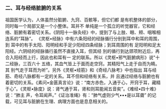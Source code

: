 ### 二、耳与经络脏腑的关系

祖国医学认为，人体虽然分脏腑、九窍、百骸等，但它们都 是有机整体的部分，同时每一个局部又是一个小整体。耳并不 单纯是一个孤立的听觉器官，它和经络、脏腑有着密切关系。《阴阳十一脉灸经》中，提到了与上肢、眼、颊、咽喉相连系的“耳脉”。 《灵枢•经脉》中有六条阳经的经脉循行分别到耳中和耳的周围，到 耳中的有手太阳、阳明经和手足少阳经四条经脉；到耳周围的有 足阳明和足太阳经。六阴经的经脉循行虽然不直接入耳，但其经 別的循行到达颈项附近后，再合入阳经而上行，因此也和耳有一 定的联系。所以《灵枢•邪气脏腑病形》说"十二经脉，三百六十 五络，其血气皆上于面而走空窍。其精阳气上走于自而为睛。其 别气走于耳而为听”。另外《灵枢•经筋》和《奇经八脉考》中也指出 耳与经筋、奇经八脉都有一定的关系。耳不但和经络有关系，并 且通过经络与脏腑也有着密切的关系。《素问•金匮真言论》说：“南方赤色，入通于心，开窍于耳，藏精于心”。《灵枢•脉度》说：肾气通于耳，肾和则耳能闻五音矣”。《难经•四十难》说：“肺主 声，令耳闻声。”《证治准绳》有：“肺气虚则少气•••是以耳聋” 的记载，可见耳与脏腑在生理、病理方面也是息息相关的。
